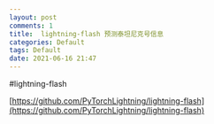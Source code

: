 ```yaml
---
layout: post
comments: 1
title:  lightning-flash 预测泰坦尼克号信息
categories: Default
tags: Default
date: 2021-06-16 21:47
---
```


#lightning-flash

[https://github.com/PyTorchLightning/lightning-flash](https://github.com/PyTorchLightning/lightning-flash)


```python





